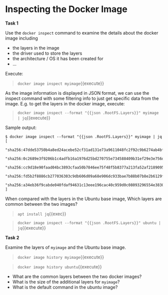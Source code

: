 # Inspecting the Docker Image

**Task 1**

Use the `docker inspect` command to examine the details about the docker image including
* the layers in the image 
* the driver used to store the layers
* the architecture / OS it has been created for
* ...

Execute:

> `docker image inspect myimage`{{execute}}

As the image information is displayed in JSON format, we can  use the inspect command with some filtering info to just get specific data from the image. E.g. to get the layers in the docker image,  execute:

> `docker image inspect --format "{{json .RootFS.Layers}}" myimage | jq`{{execute}}

Sample output:

```
$ docker image inspect --format "{{json .RootFS.Layers}}" myimage | jq
[
  "sha256:47dde53750b4a8ed24acebe52cf31ad131e73a9611048fc2f92c9b6274ab4bf3",
  "sha256:0c2689e3f9206b1c4adfb16a1976d25bd270755e734588409b31ef29e3e756d6",
  "sha256:cc9d18e90faad04bc3893cfaa50b7846ee75f48f5b8377a213fa52af2189095c",
  "sha256:fd5b2f8886cb277036303c9db606d09a68e906dc933bae7b88b07b8e2b6129f1",
  "sha256:a34eb36f9cabde040fdaf94631c13eee196cac40c959d0c08093296554e38305"
]
```


When compared with the layers in the Ubuntu base image, Which layers are common between the two images?

> `apt install jq`{{exec}}

> `docker image inspect --format "{{json .RootFS.Layers}}" ubuntu | jq`{{execute}}

**Task 2**

Examine the layers of `myimage` and  the Ubuntu base image.

> `docker image history myimage`{{execute}}

> `docker image history ubuntu`{{execute}}

* What are the common layers between the two docker images? 
* What is the size of the additional layers for `myimage`?
* What is the default command in the ubuntu image?